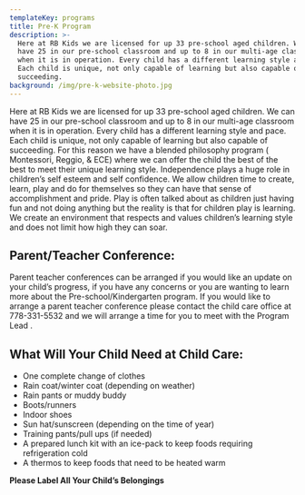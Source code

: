 ```yaml
---
templateKey: programs
title: Pre-K Program
description: >-
  Here at RB Kids we are licensed for up 33 pre-school aged children. We can
  have 25 in our pre-school classroom and up to 8 in our multi-age classroom
  when it is in operation. Every child has a different learning style and pace.
  Each child is unique, not only capable of learning but also capable of
  succeeding.
background: /img/pre-k-website-photo.jpg
---
```

Here at RB Kids we are licensed for up 33 pre-school aged children. We can have 25 in our pre-school classroom and up to 8 in our multi-age classroom when it is in operation. Every child has a different learning style and pace. Each child is unique, not only capable of learning but also capable of succeeding. For this reason we have a blended philosophy program ( Montessori, Reggio, & ECE) where we can offer the child the best of the best to meet their unique learning style. Independence plays a huge role in children’s self esteem and self confidence. We allow children time to create, learn, play and do for themselves so they can have that sense of accomplishment and pride.  Play is often talked about as children just having fun and not doing anything but the reality is that for children play is learning. We create an environment that respects and values children’s learning style and does not limit how high they can soar.

## Parent/Teacher Conference:

Parent teacher conferences can be arranged if you would like an update on your child’s progress, if you have any concerns or you are wanting to learn more about the Pre-school/Kindergarten program. If you would like to arrange a parent teacher conference please contact the child care office at  778-331-5532 and we will arrange a time for you to meet with the Program Lead .

## What Will Your Child Need at Child Care:

* One complete change of clothes
* Rain coat/winter coat (depending on weather)
* Rain pants or muddy buddy
* Boots/runners
* Indoor shoes
* Sun hat/sunscreen (depending on the time of year)
* Training pants/pull ups (if needed)
* A prepared lunch kit with an ice-pack to keep foods requiring refrigeration cold
* A thermos to keep foods that need to be heated warm

**Please Label All Your Child’s Belongings**
